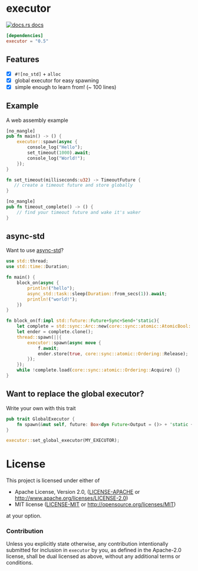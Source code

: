 # executor

<a href="https://docs.rs/executor"><img src="https://img.shields.io/badge/docs-latest-blue.svg?style=flat-square" alt="docs.rs docs" /></a>

```toml
[dependencies]
executor = "0.5"
```
## Features
- [x] `#![no_std]` + `alloc`
- [x] global executor for easy spawning
- [x] simple enough to learn from! (~ 100 lines)

## Example

A web assembly example

```rust
[no_mangle]
pub fn main() -> () {
    executor::spawn(async {
        console_log("Hello");
        set_timeout(1000).await;
        console_log("World!");
    });
}

fn set_timeout(milliseconds:u32) -> TimeoutFuture {
   // create a timeout future and store globally
}

[no_mangle]
pub fn timeout_complete() -> () {
    // find your timeout future and wake it's waker
}
```

## async-std

Want to use [async-std](https://async.rs/)?

```rust
use std::thread;
use std::time::Duration;

fn main() {
    block_on(async {
        println!("hello");
        async_std::task::sleep(Duration::from_secs(1)).await;
        println!("world!");
    })
}

fn block_on(f:impl std::future::Future+Sync+Send+'static){
    let complete = std::sync::Arc::new(core::sync::atomic::AtomicBool::new(false));
    let ender = complete.clone();
    thread::spawn(||{
        executor::spawn(async move {
            f.await;
            ender.store(true, core::sync::atomic::Ordering::Release);
        });
    });
    while !complete.load(core::sync::atomic::Ordering::Acquire) {}
}
```

## Want to replace the global executor?

Write your own with this trait

```rust
pub trait GlobalExecutor {
    fn spawn(&mut self, future: Box<dyn Future<Output = ()> + 'static + Send + Unpin>);
}
```

```rust
executor::set_global_executor(MY_EXECUTOR);
```

# License

This project is licensed under either of

 * Apache License, Version 2.0, ([LICENSE-APACHE](LICENSE-APACHE) or
   http://www.apache.org/licenses/LICENSE-2.0)
 * MIT license ([LICENSE-MIT](LICENSE-MIT) or
   http://opensource.org/licenses/MIT)

at your option.

### Contribution

Unless you explicitly state otherwise, any contribution intentionally submitted
for inclusion in `executor` by you, as defined in the Apache-2.0 license, shall be
dual licensed as above, without any additional terms or conditions.
